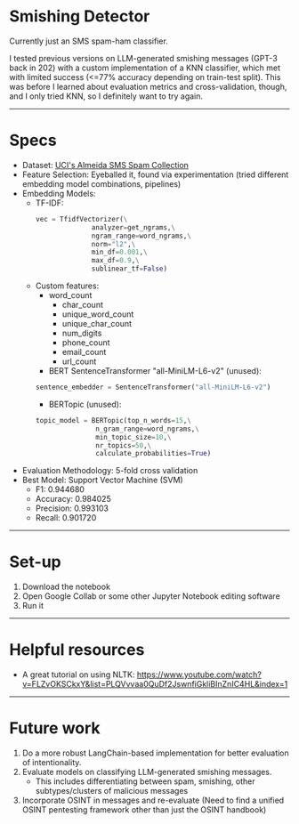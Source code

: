 # Smishing Detector
Currently just an SMS spam-ham classifier.

I tested previous versions on LLM-generated smishing messages (GPT-3 back in 202) with a custom implementation of a KNN classifier, which met with limited success (<=77% accuracy depending on train-test split).
This was before I learned about evaluation metrics and cross-validation, though, and I only tried KNN, so I definitely want to try again.

---

# Specs
- Dataset: [UCI's Almeida SMS Spam Collection](https://archive.ics.uci.edu/dataset/228/sms+spam+collection)
- Feature Selection: Eyeballed it, found via experimentation (tried different embedding model combinations, pipelines)
- Embedding Models:
	- TF-IDF:
   		```python
		vec = TfidfVectorizer(\
                      analyzer=get_ngrams,\
                      ngram_range=word_ngrams,\
                      norm="l2",\
                      min_df=0.001,\
                      max_df=0.9,\
                      sublinear_tf=False)
		```
	- Custom features:
   		- word_count
     		- char_count
     		- unique_word_count
     		- unique_char_count
     		- num_digits
     		- phone_count
     		- email_count
     		- url_count
       - BERT SentenceTransformer "all-MiniLM-L6-v2" (unused):
   		```python
		sentence_embedder = SentenceTransformer("all-MiniLM-L6-v2")
		```
       - BERTopic (unused):
   		```python
		topic_model = BERTopic(top_n_words=15,\
                       n_gram_range=word_ngrams,\
                       min_topic_size=10,\
                       nr_topics=50,\
                       calculate_probabilities=True)
		```
- Evaluation Methodology: 5-fold cross validation
- Best Model: Support Vector Machine (SVM)
	- F1:		0.944680
   	- Accuracy:	0.984025
   	- Precision:	0.993103
   	- Recall:	0.901720
---

# Set-up
1. Download the notebook
2. Open Google Collab or some other Jupyter Notebook editing software
3. Run it
---

# Helpful resources
- A great tutorial on using NLTK:		https://www.youtube.com/watch?v=FLZvOKSCkxY&list=PLQVvvaa0QuDf2JswnfiGkliBInZnIC4HL&index=1
---

# Future work
1. Do a more robust LangChain-based implementation for better evaluation of intentionality.
2. Evaluate models on classifying LLM-generated smishing messages.
	- This includes differentiating between spam, smishing, other subtypes/clusters of malicious messages
3. Incorporate OSINT in messages and re-evaluate (Need to find a unified OSINT pentesting framework other than just the OSINT handbook)
